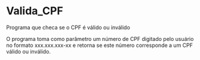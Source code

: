 # Valida_CPF
Programa que checa se o CPF é válido ou inválido

O programa toma como parâmetro um número de CPF digitado pelo usuário no formato xxx.xxx.xxx-xx e retorna se este número corresponde a um CPF válido ou inválido.
